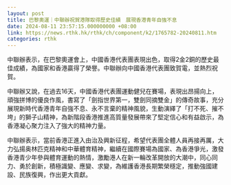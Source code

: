 ```yaml
---
layout: post
title: 巴黎奧運｜中聯辦祝賀港隊取得歷史佳績　展現香港青年自強不息
date: 2024-08-11 23:57:15.000000000 +08:00
link: https://news.rthk.hk/rthk/ch/component/k2/1765782-20240811.htm
categories: rthk
---
```


中聯辦表示，在巴黎奧運會上，中國香港代表團表現出色，取得2金2銅的歷史最佳成績，為國家和香港贏得了榮譽。中聯辦向中國香港代表團致賀電，並熱烈祝賀。

中聯辦又說，在過去16天，中國香港代表團運動健兒在賽場，表現出昂揚向上，頑強拼博的優良作風，書寫了「劍指世界第一，雙劍同摘雙金」的傳奇故事，充分展現新時代香港青年自強不息、永不言棄的精神風貌，生動演繹了「打不死、摧不垮」的獅子山精神，為新階段香港推進高質量發展帶來了堅定信心和有益啟示，為香港凝心聚力注入了強大的精神力量。

中聯辦表示，當前香港正進入由治及興新征程，希望代表團全體人員再接再厲，大力弘揚奥林匹克精神和中華體育精神，繼續在國際賽場為國家、為香港爭光，激發香港青少年參與體育運動的熱情，激勵港人在新一輪改革開放的大潮中，同心同力、勇於創新，積極識變、應變、求變，為維護香港長期繁榮穩定，推動強國建設、民族復興，作出更大貢獻。
